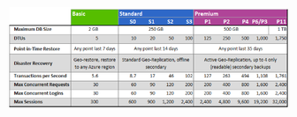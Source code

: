 ![サービス階層とパフォーマンス レベル](./media/sql-database-service-tiers-table/sql-database-service-tiers-table.png)

<!---HONumber=September15_HO1-->